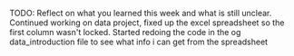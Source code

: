 TODO: Reflect on what you learned this week and what is still unclear.
Continued working on data project, fixed up the excel spreadsheet so the first column wasn't locked. Started redoing the code in the og data_introduction file to see what info i can get from the spreadsheet